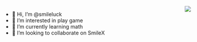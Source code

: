 <img align="right" src="https://github-readme-stats.vercel.app/api?username=smileluck&show_icons=true">

- 👋 Hi, I’m @smileluck
- 👀 I’m interested in play game
- 🌱 I’m currently learning math
- 💞️ I’m looking to collaborate on SmileX

<!---
smileluck/smileluck is a ✨ special ✨ repository because its `README.md` (this file) appears on your GitHub profile.
You can click the Preview link to take a look at your changes.
--->

